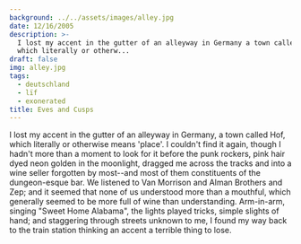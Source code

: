 ```yaml
---
background: ../../assets/images/alley.jpg
date: 12/16/2005
description: >-
  I lost my accent in the gutter of an alleyway in Germany a town called Hof
  which literally or otherw...
draft: false
img: alley.jpg
tags:
  - deutschland
  - lïf
  - exonerated
title: Eves and Cusps
---
```


I lost my accent in the gutter of an alleyway in Germany, a town called Hof, which literally or otherwise means 'place'. I couldn't find it again, though I hadn't more than a moment to look for it before the punk rockers, pink hair dyed neon golden in the moonlight, dragged me across the tracks and into a wine seller forgotten by most--and most of them constituents of the dungeon-esque bar. We listened to Van Morrison and Alman Brothers and Zep; and it seemed that none of us understood more than a mouthful, which generally seemed to be more full of wine than understanding. Arm-in-arm, singing "Sweet Home Alabama", the lights played tricks, simple slights of hand; and staggering through streets unknown to me, I found my way back to the train station thinking an accent a terrible thing to lose.
